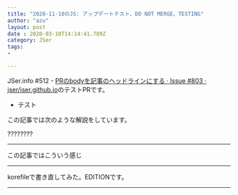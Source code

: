 ```yaml
---
title: "2020-11-10のJS: アップデートテスト、DO NOT MERGE、TESTING"
author: "azu"
layout: post
date : 2020-03-10T14:14:41.789Z
category: JSer
tags:
-

---
```


JSer.info #512 - [PRのbodyを記事のヘッドラインにする · Issue #803 · jser/jser.github.io](https://github.com/jser/jser.github.io/issues/803)のテストPRです。

- テスト

この記事では次のような解説をしています。

????????

---

この記事ではこういう感じ

---

korefileで書き直してみた。EDITIONです。

----
